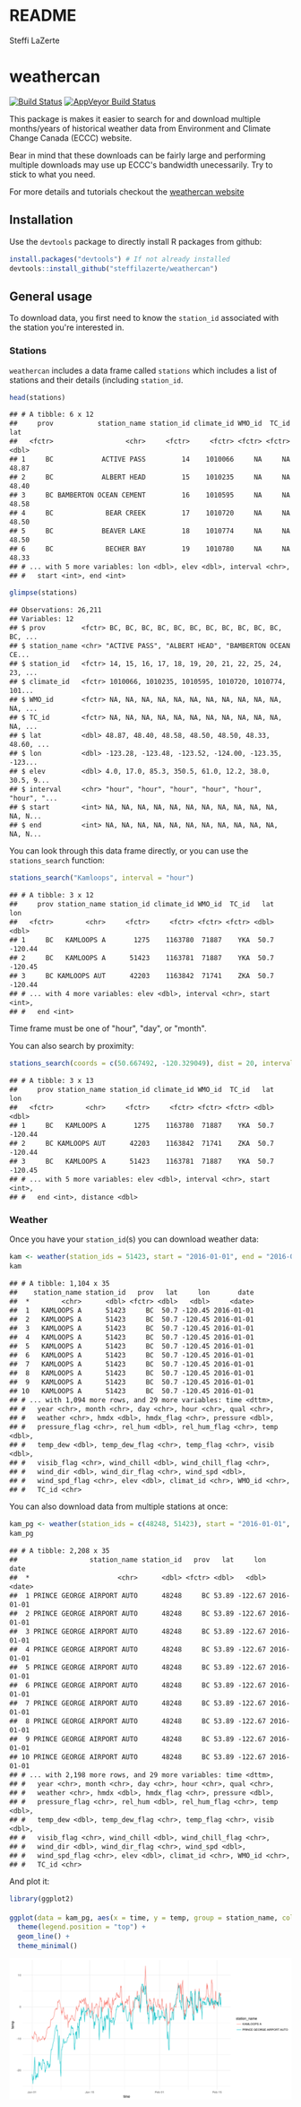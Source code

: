 README
================
Steffi LaZerte

weathercan
==========

[![Build Status](https://travis-ci.org/steffilazerte/weathercan.svg?branch=master)](https://travis-ci.org/steffilazerte/weathercan) [![AppVeyor Build Status](https://ci.appveyor.com/api/projects/status/github/steffilazerte/weathercan?branch=master&svg=true)](https://ci.appveyor.com/project/steffilazerte/weathercan)

This package is makes it easier to search for and download multiple months/years of historical weather data from Environment and Climate Change Canada (ECCC) website.

Bear in mind that these downloads can be fairly large and performing multiple downloads may use up ECCC's bandwidth unecessarily. Try to stick to what you need.

For more details and tutorials checkout the [weathercan website](http://steffilazerte.github.io/weathercan)

Installation
------------

Use the `devtools` package to directly install R packages from github:

``` r
install.packages("devtools") # If not already installed
devtools::install_github("steffilazerte/weathercan") 
```

General usage
-------------

To download data, you first need to know the `station_id` associated with the station you're interested in.

### Stations

`weathercan` includes a data frame called `stations` which includes a list of stations and their details (including `station_id`.

``` r
head(stations)
```

    ## # A tibble: 6 x 12
    ##     prov           station_name station_id climate_id WMO_id  TC_id   lat
    ##   <fctr>                  <chr>     <fctr>     <fctr> <fctr> <fctr> <dbl>
    ## 1     BC            ACTIVE PASS         14    1010066     NA     NA 48.87
    ## 2     BC            ALBERT HEAD         15    1010235     NA     NA 48.40
    ## 3     BC BAMBERTON OCEAN CEMENT         16    1010595     NA     NA 48.58
    ## 4     BC             BEAR CREEK         17    1010720     NA     NA 48.50
    ## 5     BC            BEAVER LAKE         18    1010774     NA     NA 48.50
    ## 6     BC             BECHER BAY         19    1010780     NA     NA 48.33
    ## # ... with 5 more variables: lon <dbl>, elev <dbl>, interval <chr>,
    ## #   start <int>, end <int>

``` r
glimpse(stations)
```

    ## Observations: 26,211
    ## Variables: 12
    ## $ prov         <fctr> BC, BC, BC, BC, BC, BC, BC, BC, BC, BC, BC, BC, ...
    ## $ station_name <chr> "ACTIVE PASS", "ALBERT HEAD", "BAMBERTON OCEAN CE...
    ## $ station_id   <fctr> 14, 15, 16, 17, 18, 19, 20, 21, 22, 25, 24, 23, ...
    ## $ climate_id   <fctr> 1010066, 1010235, 1010595, 1010720, 1010774, 101...
    ## $ WMO_id       <fctr> NA, NA, NA, NA, NA, NA, NA, NA, NA, NA, NA, NA, ...
    ## $ TC_id        <fctr> NA, NA, NA, NA, NA, NA, NA, NA, NA, NA, NA, NA, ...
    ## $ lat          <dbl> 48.87, 48.40, 48.58, 48.50, 48.50, 48.33, 48.60, ...
    ## $ lon          <dbl> -123.28, -123.48, -123.52, -124.00, -123.35, -123...
    ## $ elev         <dbl> 4.0, 17.0, 85.3, 350.5, 61.0, 12.2, 38.0, 30.5, 9...
    ## $ interval     <chr> "hour", "hour", "hour", "hour", "hour", "hour", "...
    ## $ start        <int> NA, NA, NA, NA, NA, NA, NA, NA, NA, NA, NA, NA, N...
    ## $ end          <int> NA, NA, NA, NA, NA, NA, NA, NA, NA, NA, NA, NA, N...

You can look through this data frame directly, or you can use the `stations_search` function:

``` r
stations_search("Kamloops", interval = "hour")
```

    ## # A tibble: 3 x 12
    ##     prov station_name station_id climate_id WMO_id  TC_id   lat     lon
    ##   <fctr>        <chr>     <fctr>     <fctr> <fctr> <fctr> <dbl>   <dbl>
    ## 1     BC   KAMLOOPS A       1275    1163780  71887    YKA  50.7 -120.44
    ## 2     BC   KAMLOOPS A      51423    1163781  71887    YKA  50.7 -120.45
    ## 3     BC KAMLOOPS AUT      42203    1163842  71741    ZKA  50.7 -120.44
    ## # ... with 4 more variables: elev <dbl>, interval <chr>, start <int>,
    ## #   end <int>

Time frame must be one of "hour", "day", or "month".

You can also search by proximity:

``` r
stations_search(coords = c(50.667492, -120.329049), dist = 20, interval = "hour")
```

    ## # A tibble: 3 x 13
    ##     prov station_name station_id climate_id WMO_id  TC_id   lat     lon
    ##   <fctr>        <chr>     <fctr>     <fctr> <fctr> <fctr> <dbl>   <dbl>
    ## 1     BC   KAMLOOPS A       1275    1163780  71887    YKA  50.7 -120.44
    ## 2     BC KAMLOOPS AUT      42203    1163842  71741    ZKA  50.7 -120.44
    ## 3     BC   KAMLOOPS A      51423    1163781  71887    YKA  50.7 -120.45
    ## # ... with 5 more variables: elev <dbl>, interval <chr>, start <int>,
    ## #   end <int>, distance <dbl>

### Weather

Once you have your `station_id`(s) you can download weather data:

``` r
kam <- weather(station_ids = 51423, start = "2016-01-01", end = "2016-02-15")
kam
```

    ## # A tibble: 1,104 x 35
    ##    station_name station_id   prov   lat     lon       date
    ##  *        <chr>      <dbl> <fctr> <dbl>   <dbl>     <date>
    ##  1   KAMLOOPS A      51423     BC  50.7 -120.45 2016-01-01
    ##  2   KAMLOOPS A      51423     BC  50.7 -120.45 2016-01-01
    ##  3   KAMLOOPS A      51423     BC  50.7 -120.45 2016-01-01
    ##  4   KAMLOOPS A      51423     BC  50.7 -120.45 2016-01-01
    ##  5   KAMLOOPS A      51423     BC  50.7 -120.45 2016-01-01
    ##  6   KAMLOOPS A      51423     BC  50.7 -120.45 2016-01-01
    ##  7   KAMLOOPS A      51423     BC  50.7 -120.45 2016-01-01
    ##  8   KAMLOOPS A      51423     BC  50.7 -120.45 2016-01-01
    ##  9   KAMLOOPS A      51423     BC  50.7 -120.45 2016-01-01
    ## 10   KAMLOOPS A      51423     BC  50.7 -120.45 2016-01-01
    ## # ... with 1,094 more rows, and 29 more variables: time <dttm>,
    ## #   year <chr>, month <chr>, day <chr>, hour <chr>, qual <chr>,
    ## #   weather <chr>, hmdx <dbl>, hmdx_flag <chr>, pressure <dbl>,
    ## #   pressure_flag <chr>, rel_hum <dbl>, rel_hum_flag <chr>, temp <dbl>,
    ## #   temp_dew <dbl>, temp_dew_flag <chr>, temp_flag <chr>, visib <dbl>,
    ## #   visib_flag <chr>, wind_chill <dbl>, wind_chill_flag <chr>,
    ## #   wind_dir <dbl>, wind_dir_flag <chr>, wind_spd <dbl>,
    ## #   wind_spd_flag <chr>, elev <dbl>, climat_id <chr>, WMO_id <chr>,
    ## #   TC_id <chr>

You can also download data from multiple stations at once:

``` r
kam_pg <- weather(station_ids = c(48248, 51423), start = "2016-01-01", end = "2016-02-15")
kam_pg
```

    ## # A tibble: 2,208 x 35
    ##                  station_name station_id   prov   lat     lon       date
    ##  *                      <chr>      <dbl> <fctr> <dbl>   <dbl>     <date>
    ##  1 PRINCE GEORGE AIRPORT AUTO      48248     BC 53.89 -122.67 2016-01-01
    ##  2 PRINCE GEORGE AIRPORT AUTO      48248     BC 53.89 -122.67 2016-01-01
    ##  3 PRINCE GEORGE AIRPORT AUTO      48248     BC 53.89 -122.67 2016-01-01
    ##  4 PRINCE GEORGE AIRPORT AUTO      48248     BC 53.89 -122.67 2016-01-01
    ##  5 PRINCE GEORGE AIRPORT AUTO      48248     BC 53.89 -122.67 2016-01-01
    ##  6 PRINCE GEORGE AIRPORT AUTO      48248     BC 53.89 -122.67 2016-01-01
    ##  7 PRINCE GEORGE AIRPORT AUTO      48248     BC 53.89 -122.67 2016-01-01
    ##  8 PRINCE GEORGE AIRPORT AUTO      48248     BC 53.89 -122.67 2016-01-01
    ##  9 PRINCE GEORGE AIRPORT AUTO      48248     BC 53.89 -122.67 2016-01-01
    ## 10 PRINCE GEORGE AIRPORT AUTO      48248     BC 53.89 -122.67 2016-01-01
    ## # ... with 2,198 more rows, and 29 more variables: time <dttm>,
    ## #   year <chr>, month <chr>, day <chr>, hour <chr>, qual <chr>,
    ## #   weather <chr>, hmdx <dbl>, hmdx_flag <chr>, pressure <dbl>,
    ## #   pressure_flag <chr>, rel_hum <dbl>, rel_hum_flag <chr>, temp <dbl>,
    ## #   temp_dew <dbl>, temp_dew_flag <chr>, temp_flag <chr>, visib <dbl>,
    ## #   visib_flag <chr>, wind_chill <dbl>, wind_chill_flag <chr>,
    ## #   wind_dir <dbl>, wind_dir_flag <chr>, wind_spd <dbl>,
    ## #   wind_spd_flag <chr>, elev <dbl>, climat_id <chr>, WMO_id <chr>,
    ## #   TC_id <chr>

And plot it:

``` r
library(ggplot2)

ggplot(data = kam_pg, aes(x = time, y = temp, group = station_name, colour = station_name)) +
  theme(legend.position = "top") +
  geom_line() +
  theme_minimal()
```

![](README_files/figure-markdown_github/unnamed-chunk-8-1.png)

